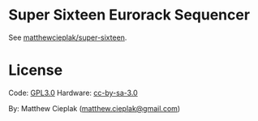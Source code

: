 # Super Sixteen Eurorack Sequencer
See [matthewcieplak/super-sixteen](https://github.com/matthewcieplak/super-sixteen).

# License
Code: [GPL3.0](https://www.gnu.org/licenses/gpl-3.0.en.html)
Hardware: [cc-by-sa-3.0](https://creativecommons.org/licenses/by-sa/3.0/deed.en)

By: Matthew Cieplak (matthew.cieplak@gmail.com)
